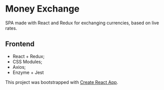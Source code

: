 # Money Exchange
SPA made with React and Redux for exchanging currencies, based on live rates.

## Frontend
* React + Redux;
* CSS Modules;
* Axios;
* Enzyme + Jest

This project was bootstrapped with [Create React App](https://github.com/facebook/create-react-app).
